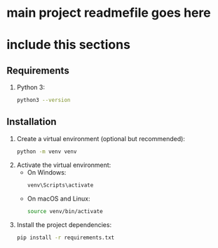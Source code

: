 # main project readmefile goes here

# include this sections 
## Requirements
1. Python 3:
   ```bash
   python3 --version
   ```

## Installation
1. Create a virtual environment (optional but recommended):
   ```bash
   python -m venv venv
   ```
2. Activate the virtual environment:
   - On Windows:
     ```bash
     venv\Scripts\activate
     ```
   - On macOS and Linux:
     ```bash
     source venv/bin/activate
     ```
3. Install the project dependencies:
   ```bash
   pip install -r requirements.txt
   ```


